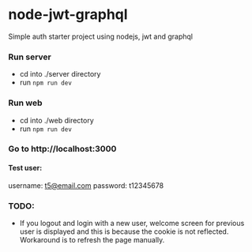 # node-jwt-graphql
Simple auth starter project using nodejs, jwt and graphql

### Run server
- cd into ./server directory
- run `npm run dev`

### Run web
- cd into ./web directory
- run `npm run dev`

### Go to http://localhost:3000

#### Test user:
username: t5@email.com
password: t12345678

### TODO:
- If you logout and login with a new user, welcome screen for previous user is displayed and this is because the cookie is not reflected. Workaround is to refresh the page manually.
